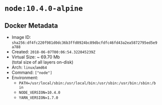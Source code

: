 # `node:10.4.0-alpine`

## Docker Metadata

- Image ID: `sha256:df4fc220f981d0dc36b3ffd0924bc89dbcfdfc46fd43a2ea5872795ed5e9a788`
- Created: `2018-06-07T00:06:54.322045239Z`
- Virtual Size: ~ 69.70 Mb  
  (total size of all layers on-disk)
- Arch: `linux`/`amd64`
- Command: `["node"]`
- Environment:
  - `PATH=/usr/local/sbin:/usr/local/bin:/usr/sbin:/usr/bin:/sbin:/bin`
  - `NODE_VERSION=10.4.0`
  - `YARN_VERSION=1.7.0`

